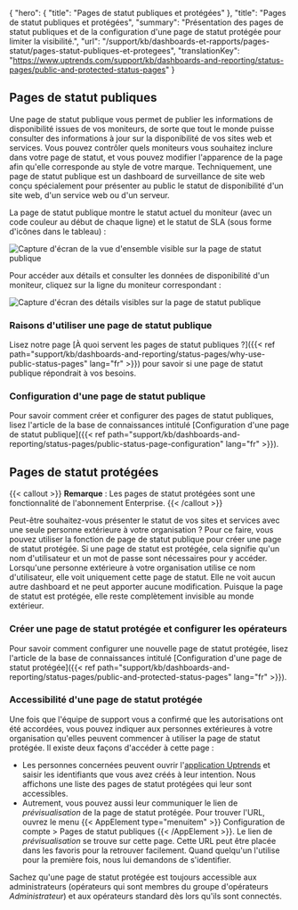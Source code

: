 {
  "hero": {
"title": "Pages de statut publiques et protégées"
  },
"title": "Pages de statut publiques et protégées",
"summary": "Présentation des pages de statut publiques et de la configuration d'une page de statut protégée pour limiter la visibilité.",
"url": "/support/kb/dashboards-et-rapports/pages-statut/pages-statut-publiques-et-protegees",
  "translationKey": "https://www.uptrends.com/support/kb/dashboards-and-reporting/status-pages/public-and-protected-status-pages"
}

## Pages de statut publiques

Une page de statut publique vous permet de publier les informations de disponibilité issues de vos moniteurs, de sorte que tout le monde puisse consulter des informations à jour sur la disponibilité de vos sites web et services. Vous pouvez contrôler quels moniteurs vous souhaitez inclure dans votre page de statut, et vous pouvez modifier l'apparence de la page afin qu'elle corresponde au style de votre marque.
Techniquement, une page de statut publique est un dashboard de surveillance de site web conçu spécialement pour présenter au public le statut de disponibilité d'un site web, d'un service web ou d'un serveur.

La page de statut publique montre le statut actuel du moniteur (avec un code couleur au début de chaque ligne) et le statut de SLA (sous forme d'icônes dans le tableau) :

![Capture d'écran de la vue d'ensemble visible sur la page de statut publique](/img/content/scr_public-status-page-overview.min.png)

Pour accéder aux détails et consulter les données de disponibilité d'un moniteur, cliquez sur la ligne du moniteur correspondant :

![Capture d'écran des détails visibles sur la page de statut publique](/img/content/scr_public-status-page-monitor-details.min.png)

### Raisons d'utiliser une page de statut publique

Lisez notre page [À quoi servent les pages de statut publiques ?]({{< ref path="support/kb/dashboards-and-reporting/status-pages/why-use-public-status-pages" lang="fr" >}}) pour savoir si une page de statut publique répondrait à vos besoins.

### Configuration d'une page de statut publique

Pour savoir comment créer et configurer des pages de statut publiques, lisez l'article de la base de connaissances intitulé [Configuration d'une page de statut publique]({{< ref path="support/kb/dashboards-and-reporting/status-pages/public-status-page-configuration" lang="fr" >}}).

## Pages de statut protégées

{{< callout >}} **Remarque** : Les pages de statut protégées sont une fonctionnalité de l'abonnement Enterprise. {{< /callout >}}

Peut-être souhaitez-vous présenter le statut de vos sites et services avec une seule personne extérieure à votre organisation ? Pour ce faire, vous pouvez utiliser la fonction de page de statut publique pour créer une page de statut protégée. Si une page de statut est protégée, cela signifie qu'un nom d'utilisateur et un mot de passe sont nécessaires pour y accéder. Lorsqu'une personne extérieure à votre organisation utilise ce nom d'utilisateur, elle voit uniquement cette page de statut. Elle ne voit aucun autre dashboard et ne peut apporter aucune modification. Puisque la page de statut est protégée, elle reste complètement invisible au monde extérieur.

### Créer une page de statut protégée et configurer les opérateurs

Pour savoir comment configurer une nouvelle page de statut protégée, lisez l'article de la base de connaissances intitulé [Configuration d'une page de statut protégée]({{< ref path="support/kb/dashboards-and-reporting/status-pages/public-and-protected-status-pages" lang="fr" >}}).

### Accessibilité d'une page de statut protégée

Une fois que l'équipe de support vous a confirmé que les autorisations ont été accordées, vous pouvez indiquer aux personnes extérieures à votre organisation qu'elles peuvent commencer à utiliser la page de statut protégée. Il existe deux façons d'accéder à cette page :

- Les personnes concernées peuvent ouvrir l'[application Uptrends](https://app.uptrends.com) et saisir les identifiants que vous avez créés à leur intention. Nous affichons une liste des pages de statut protégées qui leur sont accessibles.
- Autrement, vous pouvez aussi leur communiquer le lien de *prévisualisation* de la page de statut protégée. Pour trouver l'URL, ouvrez le menu {{< AppElement type="menuitem" >}} Configuration de compte > Pages de statut publiques {{< /AppElement >}}. Le lien de *prévisualisation* se trouve sur cette page. Cette URL peut être placée dans les favoris pour la retrouver facilement. Quand quelqu'un l'utilise pour la première fois, nous lui demandons de s'identifier.

Sachez qu'une page de statut protégée est toujours accessible aux administrateurs (opérateurs qui sont membres du groupe d'opérateurs *Administrateur*) et aux opérateurs standard dès lors qu'ils sont connectés.

